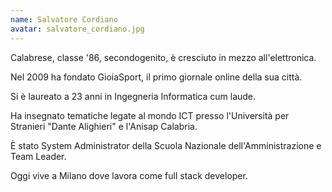 ```yaml
---
name: Salvatore Cordiano
avatar: salvatore_cordiano.jpg
---
```

Calabrese, classe '86, secondogenito, è cresciuto in mezzo all'elettronica.

Nel 2009 ha fondato GioiaSport, il primo giornale online della sua città.

Si è laureato a 23 anni in Ingegneria Informatica cum laude.

Ha insegnato tematiche legate al mondo ICT presso l'Università per Stranieri "Dante Alighieri" e l'Anisap Calabria.

È stato System Administrator della Scuola Nazionale dell'Amministrazione e Team Leader.

Oggi vive a Milano dove lavora come full stack developer.
